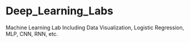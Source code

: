 # Deep_Learning_Labs
Machine Learning Lab 
Including Data Visualization, Logistic Regression, MLP, CNN, RNN, etc.
